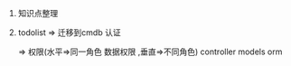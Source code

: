 1. 知识点整理
2. todolist => 迁移到cmdb
    认证

    => 权限(水平=>同一角色 数据权限 ,垂直=>不同角色)
    controller
    models orm